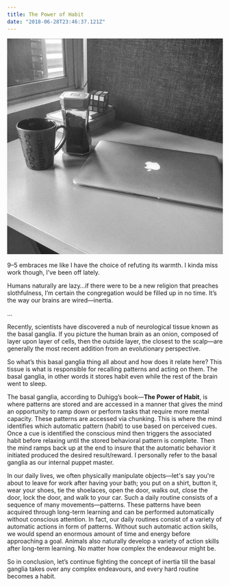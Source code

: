 ```yaml
---
title: The Power of Habit
date: "2018-06-28T23:46:37.121Z"
---
```


![work station](./workstation.jpg)

9–5 embraces me like I have the choice of refuting its warmth. I kinda miss work though, I’ve been off lately.

Humans naturally are lazy…if there were to be a new religion that preaches slothfulness, I’m certain the congregation would be filled up in no time. It’s the way our brains are wired―inertia.

...

Recently, scientists have discovered a nub of neurological tissue known as the basal ganglia. If you picture the human brain as an onion, composed of layer upon layer of cells, then the outside layer, the closest to the scalp—are generally the most recent addition from an evolutionary perspective.

So what’s​ this basal ganglia thing all about and how does it relate here? This tissue is what is responsible for recalling patterns and acting on them. The basal ganglia, in other words it stores habit even while the rest of the brain went to sleep.

The basal ganglia, according to Duhigg’s book—**The Power of Habit**, is where patterns are stored and are accessed in a manner that gives the mind an opportunity to ramp down or perform tasks that require more mental capacity. These patterns are accessed via chunking. This is where the mind identifies which automatic pattern (habit) to use based on perceived cues. Once a cue is identified the conscious mind then triggers the associated habit before relaxing until the stored behavioral pattern is complete. Then the mind ramps back up at the end to insure that the automatic behavior it initiated produced the desired result/reward. I personally refer to the basal ganglia as our internal puppet master.

In our daily lives, we often physically manipulate objects—let's say you're about to leave for work after having your bath; you put on a shirt, button it, wear your shoes, tie the shoelaces, open the door, walks out, close the door, lock the door, and walk to your car. Such a daily routine consists of a sequence of many movements—patterns. These patterns have been acquired through long-term learning and can be performed automatically without conscious attention. In fact, our daily routines consist of a variety of automatic actions in form of patterns. Without such automatic action skills, we would spend an enormous amount of time and energy before approaching a goal. Animals also naturally develop a variety of action skills after long-term learning. No matter how complex the endeavour might be.

So in conclusion, let’s continue fighting the concept of inertia till the basal ganglia takes over any complex endeavours, and every hard routine becomes a habit.
